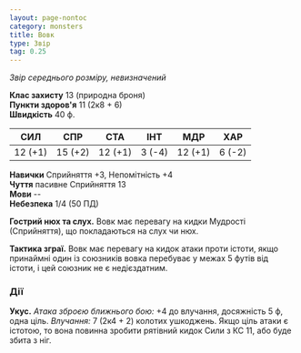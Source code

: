```yaml
---
layout: page-nontoc
category: monsters
title: Вовк
type: Звір
tag: 0.25
---
```


_Звір середнього розміру, невизначений_  

**Клас захисту** 13 (природна броня)    
**Пункти здоров'я** 11 (2к8 + 6)    
**Швидкість** 40 ф.  

| СИЛ     | СПР     | СТА     | ІНТ    | МДР     | ХАР    |
| ------- | ------- | ------- | ------ | ------- | ------ |
| 12 (+1) | 15 (+2) | 12 (+1) | 3 (-4) | 12 (+1) | 6 (-2) |

**Навички** Сприйняття +3, Непомітність +4    
**Чуття** пасивне Сприйняття 13    
**Мови** --    
**Небезпека** 1/4 (50 ПД)  

**Гострий нюх та слух.** Вовк має перевагу на кидки Мудрості (Сприйняття), що покладаються на слух чи нюх.    

**Тактика зграї.** Вовк має перевагу на кидок атаки проти істоти, якщо принаймні один із союзників вовка перебуває у межах 5 футів від істоти, і цей союзник не є недієздатним.

### Дії
**Укус.** _Атака зброєю ближнього бою:_ +4 до влучання, досяжність 5 ф, одна ціль. _Влучання:_ 7 (2к4 + 2) колотих ушкоджень. Якщо ціль атаки є істотою, то вона повинна зробити рятівний кидок Сили з КС 11, або буде збита з ніг. 
